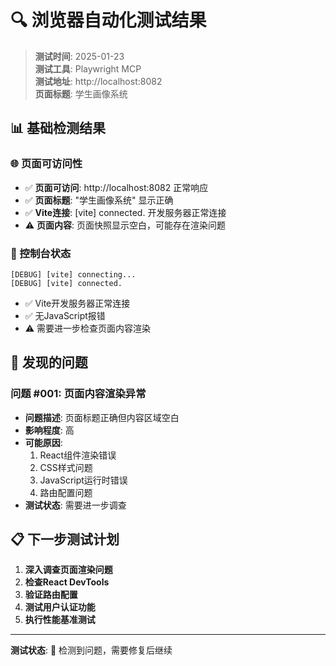 # 🔍 浏览器自动化测试结果

> **测试时间**: 2025-01-23  
> **测试工具**: Playwright MCP  
> **测试地址**: http://localhost:8082  
> **页面标题**: 学生画像系统

## 📊 基础检测结果

### 🌐 页面可访问性
- ✅ **页面可访问**: http://localhost:8082 正常响应
- ✅ **页面标题**: "学生画像系统" 显示正确
- ✅ **Vite连接**: [vite] connected. 开发服务器正常连接
- ⚠️ **页面内容**: 页面快照显示空白，可能存在渲染问题

### 🔧 控制台状态
```
[DEBUG] [vite] connecting...
[DEBUG] [vite] connected.
```
- ✅ Vite开发服务器正常连接
- ✅ 无JavaScript报错
- ⚠️ 需要进一步检查页面内容渲染

## 🚨 发现的问题

### 问题 #001: 页面内容渲染异常
- **问题描述**: 页面标题正确但内容区域空白
- **影响程度**: 高
- **可能原因**: 
  1. React组件渲染错误
  2. CSS样式问题
  3. JavaScript运行时错误
  4. 路由配置问题
- **测试状态**: 需要进一步调查

## 📋 下一步测试计划

1. **深入调查页面渲染问题**
2. **检查React DevTools**
3. **验证路由配置**
4. **测试用户认证功能**
5. **执行性能基准测试**

---
**测试状态**: 🔄 检测到问题，需要修复后继续 